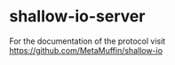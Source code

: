 # shallow-io-server

For the documentation of the protocol visit https://github.com/MetaMuffin/shallow-io
